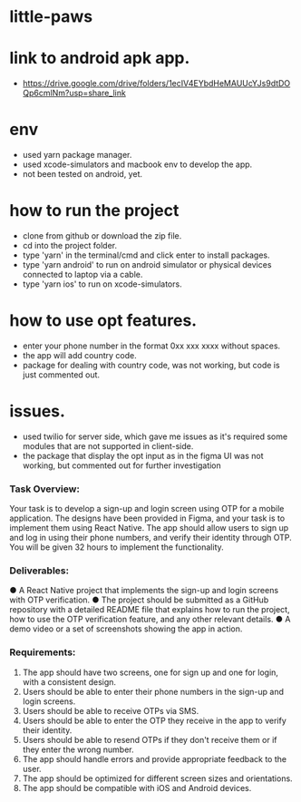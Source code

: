 # little-paws


# link to android apk app.
- https://drive.google.com/drive/folders/1ecIV4EYbdHeMAUUcYJs9dtDOQp6cmlNm?usp=share_link

# env
- used yarn package manager.
- used xcode-simulators and macbook env to develop the app.
- not been tested on android, yet.

# how to run the project
- clone from github or download the zip file.
- cd into the project folder.
- type 'yarn' in the terminal/cmd and click enter to install packages.
- type 'yarn android' to run on android simulator or physical devices connected to laptop via a cable.
- type 'yarn ios' to run on xcode-simulators.

# how to use opt features.
- enter your phone number in the format 0xx xxx xxxx without spaces.
- the app will add country code.
- package for dealing with country code, was not working, but code is just commented out.


# issues.
- used twilio for server side, which gave me issues as it's required some modules that are not supported in client-side.
- the package that display the opt input as in the figma UI was not working, but commented out for further investigation



### Task Overview:
Your task is to develop a sign-up and login screen using OTP for a mobile
application. The designs have been provided in Figma, and your task is to implement
them using React Native. The app should allow users to sign up and log in using their
phone numbers, and verify their identity through OTP. You will be given 32 hours to
implement the functionality.
### Deliverables:
● A React Native project that implements the sign-up and login screens with
OTP verification.
● The project should be submitted as a GitHub repository with a detailed
README file that explains how to run the project, how to use the OTP
verification feature, and any other relevant details.
● A demo video or a set of screenshots showing the app in action.
### Requirements:
1. The app should have two screens, one for sign up and one for login, with a
consistent design.
2. Users should be able to enter their phone numbers in the sign-up and login
screens.
3. Users should be able to receive OTPs via SMS.
4. Users should be able to enter the OTP they receive in the app to verify their
identity.
5. Users should be able to resend OTPs if they don't receive them or if they enter
the wrong number.
6. The app should handle errors and provide appropriate feedback to the user.
7. The app should be optimized for different screen sizes and orientations.
8. The app should be compatible with iOS and Android devices.
